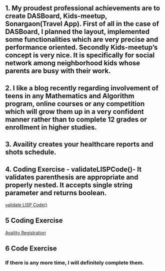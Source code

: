 ## 1.	My proudest professional achievements are to create DASBoard, Kids-meetup, Sonargaon(Travel App). First of all in the case of DASBoard, I planned the layout, implemented some functionalities which are very precise and performance oriented. Secondly Kids-meetup’s concept is very nice. It is specifically for social network among neighborhood kids whose parents are busy with their work.
## 2.	I like a blog recently regarding involvement of teens in any Mathematics and Algorithm program, online courses or any competition which will grow them up in a very confident manner rather than to complete 12 grades or enrollment in higher studies. 
## 3.	Availity creates your healthcare reports and shots schedule. 
## 4. Coding Exercise - validateLISPCode()- It validates parenthesis are appropriate and properly nested. It accepts single string parameter and returns boolean. 

[validate LISP Code()](https://repl.it/@fagley_ali/availity)
 
## 5 Coding Exercise

[Availity Registration](https://github.com/fagleyali/availity-registration)

## 6 Code Exercise

### If there is any more time, I will definitely complete them. 

